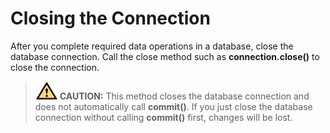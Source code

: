 # Closing the Connection<a name="EN-US_TOPIC_0000001079921692"></a>

After you complete required data operations in a database, close the database connection. Call the close method such as  **connection.close\(\)**  to close the connection.

>![](public_sys-resources/icon-caution.gif) **CAUTION:** 
>This method closes the database connection and does not automatically call  **commit\(\)**. If you just close the database connection without calling  **commit\(\)**  first, changes will be lost.

